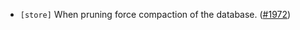 - `[store]` When pruning force compaction of the database. ([\#1972](https://github.com/depinnetwork/por-consensus/pull/1972))